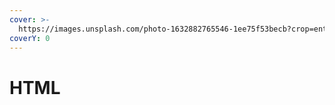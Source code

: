 ```yaml
---
cover: >-
  https://images.unsplash.com/photo-1632882765546-1ee75f53becb?crop=entropy&cs=tinysrgb&fm=jpg&ixid=MnwxOTcwMjR8MHwxfHNlYXJjaHwzfHxodG1sfGVufDB8fHx8MTY2ODgzOTE5NA&ixlib=rb-4.0.3&q=80
coverY: 0
---
```


# HTML

